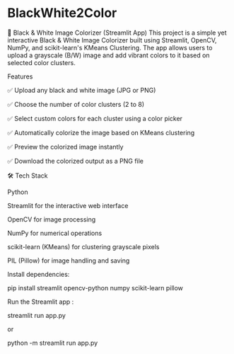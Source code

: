 # BlackWhite2Color

🎨 Black & White Image Colorizer (Streamlit App)
This project is a simple yet interactive Black & White Image Colorizer built using Streamlit, OpenCV, NumPy, and scikit-learn's KMeans Clustering. The app allows users to upload a grayscale (B/W) image and add vibrant colors to it based on selected color clusters.




 Features
 
✅ Upload any black and white image (JPG or PNG)

✅ Choose the number of color clusters (2 to 8)

✅ Select custom colors for each cluster using a color picker

✅ Automatically colorize the image based on KMeans clustering

✅ Preview the colorized image instantly

✅ Download the colorized output as a PNG file







🛠 Tech Stack

Python

Streamlit for the interactive web interface

OpenCV for image processing

NumPy for numerical operations

scikit-learn (KMeans) for clustering grayscale pixels

PIL (Pillow) for image handling and saving








Install dependencies:

pip install streamlit opencv-python numpy scikit-learn pillow







Run the Streamlit app :

streamlit run app.py

or

python -m streamlit run app.py  




